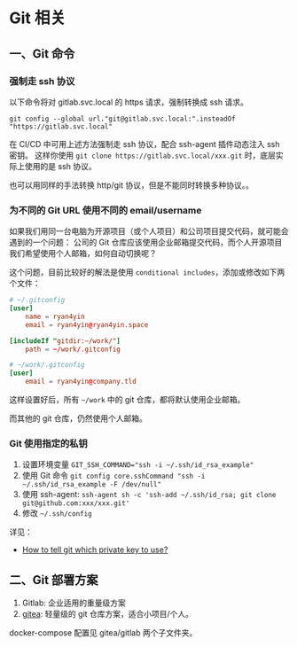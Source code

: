 # Git 相关

## 一、Git 命令

### 强制走 ssh 协议

以下命令将对 gitlab.svc.local 的 https 请求，强制转换成 ssh 请求。
```
git config --global url."git@gitlab.svc.local:".insteadOf "https://gitlab.svc.local"
```

在 CI/CD 中可用上述方法强制走 ssh 协议，配合 ssh-agent 插件动态注入 ssh 密钥。
这样你使用 `git clone https://gitlab.svc.local/xxx.git` 时，底层实际上使用的是 ssh 协议。

也可以用同样的手法转换 http/git 协议，但是不能同时转换多种协议。。

### 为不同的 Git URL 使用不同的 email/username

如果我们用同一台电脑为开源项目（或个人项目）和公司项目提交代码，就可能会遇到的一个问题：
公司的 Git 仓库应该使用企业邮箱提交代码，而个人开源项目我们希望使用个人邮箱，如何自动切换呢？

这个问题，目前比较好的解法是使用 `conditional includes`，添加或修改如下两个文件：

```conf
# ~/.gitconfig
[user]
    name = ryan4yin
    email = ryan4yin@ryan4yin.space

[includeIf "gitdir:~/work/"]
    path = ~/work/.gitconfig
```

```conf
# ~/work/.gitconfig
[user]
    email = ryan4yin@company.tld
```

这样设置好后，所有 `~/work` 中的 git 仓库，都将默认使用企业邮箱。

而其他的 git 仓库，仍然使用个人邮箱。

### Git 使用指定的私钥

1. 设置环境变量 `GIT_SSH_COMMAND="ssh -i ~/.ssh/id_rsa_example"`
2. 使用 Git 命令 `git config core.sshCommand "ssh -i ~/.ssh/id_rsa_example -F /dev/null"`
3. 使用 ssh-agent: `ssh-agent sh -c 'ssh-add ~/.ssh/id_rsa; git clone git@github.com:xxx/xxx.git'`
4. 修改 `~/.ssh/config`

详见：

- [How to tell git which private key to use?](https://superuser.com/questions/232373/how-to-tell-git-which-private-key-to-use)

## 二、Git 部署方案

1. Gitlab: 企业适用的重量级方案
2. [gitea](https://github.com/go-gitea/gitea): 轻量级的 git 仓库方案，适合小项目/个人。

docker-compose 配置见 gitea/gitlab 两个子文件夹。
